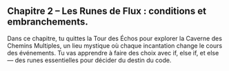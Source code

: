 ## Chapitre 2 – Les Runes de Flux : conditions et embranchements.

Dans ce chapitre, tu quittes la Tour des Échos pour explorer la Caverne des Chemins Multiples, un lieu mystique où chaque incantation change le cours des événements. Tu vas apprendre à faire des choix avec if, else if, et else — des runes essentielles pour décider du destin du code.

